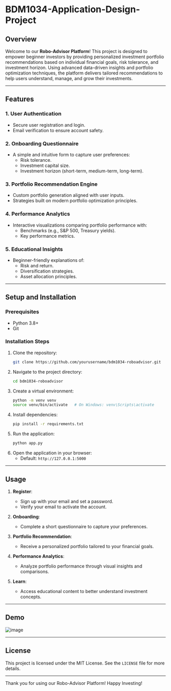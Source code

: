 # BDM1034-Application-Design-Project

## Overview
Welcome to our **Robo-Advisor Platform**! This project is designed to empower beginner investors by providing personalized investment portfolio recommendations based on individual financial goals, risk tolerance, and investment horizon. Using advanced data-driven insights and portfolio optimization techniques, the platform delivers tailored recommendations to help users understand, manage, and grow their investments.

---

## Features

### 1. **User Authentication**
- Secure user registration and login.
- Email verification to ensure account safety.

### 2. **Onboarding Questionnaire**
- A simple and intuitive form to capture user preferences:
  - Risk tolerance.
  - Investment capital size.
  - Investment horizon (short-term, medium-term, long-term).

### 3. **Portfolio Recommendation Engine**
- Custom portfolio generation aligned with user inputs.
- Strategies built on modern portfolio optimization principles.

### 4. **Performance Analytics**
- Interactive visualizations comparing portfolio performance with:
  - Benchmarks (e.g., S&P 500, Treasury yields).
  - Key performance metrics.

### 5. **Educational Insights**
- Beginner-friendly explanations of:
  - Risk and return.
  - Diversification strategies.
  - Asset allocation principles.

---

## Setup and Installation

### Prerequisites
- Python 3.8+
- Git

### Installation Steps
1. Clone the repository:
   ```bash
   git clone https://github.com/yourusername/bdm1034-roboadvisor.git
   ```
2. Navigate to the project directory:
   ```bash
   cd bdm1034-roboadvisor
   ```
3. Create a virtual environment:
   ```bash
   python -m venv venv
   source venv/bin/activate   # On Windows: venv\Scripts\activate
   ```
4. Install dependencies:
   ```bash
   pip install -r requirements.txt
   ```
5. Run the application:
   ```bash
   python app.py
   ```
6. Open the application in your browser:
   - Default: `http://127.0.0.1:5000`

---

## Usage

1. **Register**:
   - Sign up with your email and set a password.
   - Verify your email to activate the account.

2. **Onboarding**:
   - Complete a short questionnaire to capture your preferences.

3. **Portfolio Recommendation**:
   - Receive a personalized portfolio tailored to your financial goals.

4. **Performance Analytics**:
   - Analyze portfolio performance through visual insights and comparisons.

5. **Learn**:
   - Access educational content to better understand investment concepts.

---

## Demo

![image](https://github.com/user-attachments/assets/685e16d8-f197-4b09-b38f-eade9df927e9)

---

## License
This project is licensed under the MIT License. See the `LICENSE` file for more details.

---

Thank you for using our Robo-Advisor Platform! Happy Investing!


